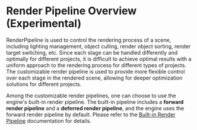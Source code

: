 # Render Pipeline Overview (Experimental)

RenderPipeline is used to control the rendering process of a scene, including lighting management, object culling, render object sorting, render target switching, etc. Since each stage can be handled differently and optimally for different projects, it is difficult to achieve optimal results with a uniform approach to the rendering process for different types of projects. The customizable render pipeline is used to provide more flexible control over each stage in the rendered scene, allowing for deeper optimization solutions for different projects.

Among the customizable render pipelines, one can choose to use the engine's built-in render pipeline. The built-in pipeline includes a **forward render pipeline** and a **deferred render pipeline**, and the engine uses the forward render pipeline by default. Please refer to the [Built-in Render Pipeline](builtin-pipeline.md) documentation for details.

<!--
Developers can also create a new render pipeline asset to extend the render pipeline themselves. In the render pipeline asset you can manage each stage of the rendering process and then set each parameter in the editor.

- [Custom Render Pipeline](user-pipeline.md)

- [Post-Processing](post-process.md)
-->
